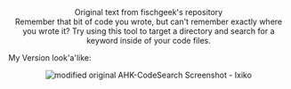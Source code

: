 <CENTER>Original text from fischgeek's repository</CENTER>

<div align="center">
Remember that bit of code you wrote, but can't remember exactly where you wrote it?
Try using this tool to target a directory and search for a keyword inside of your code files.
</div>



My Version look'a'like:

<div align="center"><img src="https://github.com/Ixiko/AHK-CodeSearch/blob/master/assets/Screenshot.png" alt="modified original AHK-CodeSearch Screenshot - Ixiko"></div>
